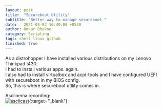```yaml
---
layout: post
title:  "Secureboot Utility"
subtitle: "Better way to manage secureboot."
date:   2021-05-02 16:40:00 +0530
author: Omkar Dhekne
category: Scripting
tags: shell linux github
finished: true
---
```


As a distrohopper I have installed various distributions on my Lenovo Thinkpad t430. \
I had to install various apps. again. \
I also had to install virtualbox and acpi-tools and I have configured UEFI with secureboot in my BIOS config. \
So, this is where secureboot utllity comes in.

Asciinema recording:\
[![asciicast](https://asciinema.org/a/mzs6N8E9cb0G82eKTuCvcH7w3.svg)](https://asciinema.org/a/mzs6N8E9cb0G82eKTuCvcH7w3){:target="_blank"}